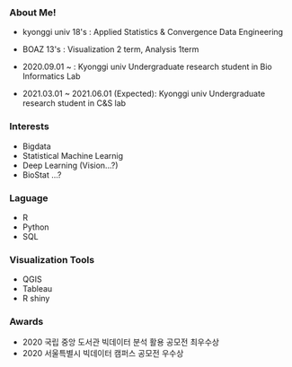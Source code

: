 ### About Me!
- kyonggi univ 18's : Applied Statistics & Convergence Data Engineering
- BOAZ 13's : Visualization 2 term, Analysis 1term



- 2020.09.01 ~ : Kyonggi univ Undergraduate research student in Bio Informatics Lab
- 2021.03.01 ~ 2021.06.01 (Expected): Kyonggi univ Undergraduate research student in C&S lab

### Interests
- Bigdata
- Statistical Machine Learnig
- Deep Learning (Vision...?)
- BioStat ...?

### Laguage
- R
- Python
- SQL

### Visualization Tools
- QGIS
- Tableau
- R shiny


### Awards
- 2020 국립 중앙 도서관 빅데이터 분석 활용 공모전 최우수상
- 2020 서울특별시 빅데이터 캠퍼스 공모전 우수상

<!--
**GGoYoungHee/GGoYoungHee** is a ✨ _special_ ✨ repository because its `README.md` (this file) appears on your GitHub profile.

Here are some ideas to get you started:

- 🔭 I’m currently working on ...
- 🌱 I’m currently learning ...
- 👯 I’m looking to collaborate on ...
- 🤔 I’m looking for help with ...
- 💬 Ask me about ...
- 📫 How to reach me: ...
- 😄 Pronouns: ...
- ⚡ Fun fact: ...
-->
